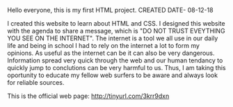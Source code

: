 Hello everyone, this is my first HTML project. CREATED DATE- 08-12-18

I created this website to learn about HTML and CSS. I designed this website with the agenda to share a message, which is "DO NOT TRUST EVEYTHING YOU SEE ON THE INTERNET". 
The internet is a tool we all use in our daily life and being in school I had to rely on the internet a lot to form my opinions. As useful as the internet can be it can also be
very dangerous. Information spread very quick through the web and our human tendancy to quickly jump to conclutions can be very harmful to us. Thus, I am taking this oportunity to educate
my fellow web surfers to be aware and always look for reliable sources.

This is the official web page: http://tinyurl.com/3krr9dxn

